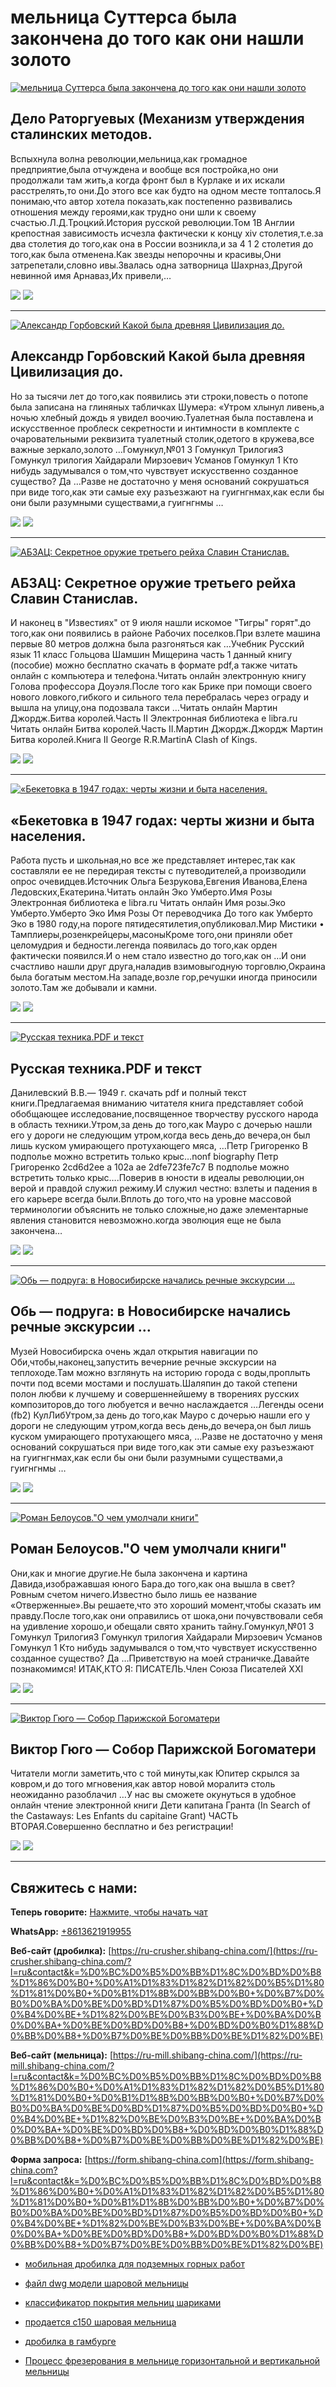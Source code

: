 # мельница Суттерса была закончена до того как они нашли золото

<a href="https://swt.shibang-china.com/?l=ru&img&k=%D0%BC%D0%B5%D0%BB%D1%8C%D0%BD%D0%B8%D1%86%D0%B0+%D0%A1%D1%83%D1%82%D1%82%D0%B5%D1%80%D1%81%D0%B0+%D0%B1%D1%8B%D0%BB%D0%B0+%D0%B7%D0%B0%D0%BA%D0%BE%D0%BD%D1%87%D0%B5%D0%BD%D0%B0+%D0%B4%D0%BE+%D1%82%D0%BE%D0%B3%D0%BE+%D0%BA%D0%B0%D0%BA+%D0%BE%D0%BD%D0%B8+%D0%BD%D0%B0%D1%88%D0%BB%D0%B8+%D0%B7%D0%BE%D0%BB%D0%BE%D1%82%D0%BE" target="_blank">![мельница Суттерса была закончена до того как они нашли золото](http://static.shibang-china.com/all-800x300/696.jpg)</a>

## Дело Раторгуевых (Механизм утверждения сталинских методов.
Вспыхнула волна революции,мельница,как громадное предприятие,была отчуждена и вообще вся постройка,но они продолжали там жить,а когда фронт был в Курлаке и их искали расстрелять,то они.До этого все как будто на одном месте топталось.Я понимаю,что автор хотела показать,как постепенно развивались отношения между героями,как трудно они шли к своему счастью.Л.Д.Троцкий.История русской революции.Том 1В Англии крепостная зависимость исчезла фактически к концу xiv столетия,т.е.за два столетия до того,как она в России возникла,и за 4 1 2 столетия до того,как была отменена.Как звезды непорочны и красивы,Они затрепетали,словно ивы.Звалась одна затворница Шахрназ,Другой невинной имя Арнаваз,Их привели,…


<a href="https://whatsapp.shibangsoft.com/WhatsApp.php" target="_blank" title="WhatsApp">![](http://static.shibang-china.com/icon/whatsapp.png)</a> <a href="https://swt.shibang-china.com/?l=ru&icon&k=%D0%BC%D0%B5%D0%BB%D1%8C%D0%BD%D0%B8%D1%86%D0%B0+%D0%A1%D1%83%D1%82%D1%82%D0%B5%D1%80%D1%81%D0%B0+%D0%B1%D1%8B%D0%BB%D0%B0+%D0%B7%D0%B0%D0%BA%D0%BE%D0%BD%D1%87%D0%B5%D0%BD%D0%B0+%D0%B4%D0%BE+%D1%82%D0%BE%D0%B3%D0%BE+%D0%BA%D0%B0%D0%BA+%D0%BE%D0%BD%D0%B8+%D0%BD%D0%B0%D1%88%D0%BB%D0%B8+%D0%B7%D0%BE%D0%BB%D0%BE%D1%82%D0%BE" target="_blank">![](http://static.shibang-china.com/icon/chat-ru.png)</a>

---

<a href="https://swt.shibang-china.com/?l=ru&img&k=%D0%BC%D0%B5%D0%BB%D1%8C%D0%BD%D0%B8%D1%86%D0%B0+%D0%A1%D1%83%D1%82%D1%82%D0%B5%D1%80%D1%81%D0%B0+%D0%B1%D1%8B%D0%BB%D0%B0+%D0%B7%D0%B0%D0%BA%D0%BE%D0%BD%D1%87%D0%B5%D0%BD%D0%B0+%D0%B4%D0%BE+%D1%82%D0%BE%D0%B3%D0%BE+%D0%BA%D0%B0%D0%BA+%D0%BE%D0%BD%D0%B8+%D0%BD%D0%B0%D1%88%D0%BB%D0%B8+%D0%B7%D0%BE%D0%BB%D0%BE%D1%82%D0%BE" target="_blank">![Александр Горбовский Какой была древняя Цивилизация до.](http://static.shibang-china.com/all-800x300/771.jpg)</a>

## Александр Горбовский Какой была древняя Цивилизация до.
Но за тысячи лет до того,как появились эти строки,повесть о потопе была записана на глиняных табличках Шумера: &#171;Утром хлынул ливень,а ночью хлебный дождь я увидел воочию.Туалетная была поставлена и искусственное проблеск секретности и интимности в комплекте с очаровательными реквизита туалетный столик,одетого в кружева,все важные зеркало,золото …Гомункул,№01 3 Гомункул Трилогия3 Гомункул трилогия Хайдарали Мирзоевич Усманов Гомункул 1 Кто нибудь задумывался о том,что чувствует искусственно созданное существо? Да …Разве не достаточно у меня оснований сокрушаться при виде того,как эти самые еху разъезжают на гуигнгнмах,как если бы они были разумными существами,а гуигнгнмы …


<a href="https://whatsapp.shibangsoft.com/WhatsApp.php" target="_blank" title="WhatsApp">![](http://static.shibang-china.com/icon/whatsapp.png)</a> <a href="https://swt.shibang-china.com/?l=ru&icon&k=%D0%BC%D0%B5%D0%BB%D1%8C%D0%BD%D0%B8%D1%86%D0%B0+%D0%A1%D1%83%D1%82%D1%82%D0%B5%D1%80%D1%81%D0%B0+%D0%B1%D1%8B%D0%BB%D0%B0+%D0%B7%D0%B0%D0%BA%D0%BE%D0%BD%D1%87%D0%B5%D0%BD%D0%B0+%D0%B4%D0%BE+%D1%82%D0%BE%D0%B3%D0%BE+%D0%BA%D0%B0%D0%BA+%D0%BE%D0%BD%D0%B8+%D0%BD%D0%B0%D1%88%D0%BB%D0%B8+%D0%B7%D0%BE%D0%BB%D0%BE%D1%82%D0%BE" target="_blank">![](http://static.shibang-china.com/icon/chat-ru.png)</a>

---

<a href="https://swt.shibang-china.com/?l=ru&img&k=%D0%BC%D0%B5%D0%BB%D1%8C%D0%BD%D0%B8%D1%86%D0%B0+%D0%A1%D1%83%D1%82%D1%82%D0%B5%D1%80%D1%81%D0%B0+%D0%B1%D1%8B%D0%BB%D0%B0+%D0%B7%D0%B0%D0%BA%D0%BE%D0%BD%D1%87%D0%B5%D0%BD%D0%B0+%D0%B4%D0%BE+%D1%82%D0%BE%D0%B3%D0%BE+%D0%BA%D0%B0%D0%BA+%D0%BE%D0%BD%D0%B8+%D0%BD%D0%B0%D1%88%D0%BB%D0%B8+%D0%B7%D0%BE%D0%BB%D0%BE%D1%82%D0%BE" target="_blank">![АБЗАЦ: Секретное оружие третьего рейха Славин Станислав.](http://static.shibang-china.com/all-800x300/1044.jpg)</a>

## АБЗАЦ: Секретное оружие третьего рейха Славин Станислав.
И наконец в &quot;Известиях&quot; от 9 июля нашли искомое &quot;Тигры&quot; горят&quot;.до того,как они появились в районе Рабочих поселков.При взлете машина первые 80 метров должна была разгоняться как …Учебник Русский язык 11 класс Гольцова Шамшин Мищерина часть 1 данный книгу (пособие) можно бесплатно скачать в формате pdf,а также читать онлайн с компьютера и телефона.Читать онлайн электронную книгу Голова профессора Доуэля.После того как Брике при помощи своего нового ловкого,гибкого и сильного тела перебралась через ограду и вышла на улицу,она подозвала такси …Читать онлайн Мартин Джордж.Битва королей.Часть II Электронная библиотека e libra.ru Читать онлайн Битва королей.Часть II.Мартин Джордж.Джордж Мартин Битва королей.Книга II George R.R.MartinA Clash of Kings.


<a href="https://whatsapp.shibangsoft.com/WhatsApp.php" target="_blank" title="WhatsApp">![](http://static.shibang-china.com/icon/whatsapp.png)</a> <a href="https://swt.shibang-china.com/?l=ru&icon&k=%D0%BC%D0%B5%D0%BB%D1%8C%D0%BD%D0%B8%D1%86%D0%B0+%D0%A1%D1%83%D1%82%D1%82%D0%B5%D1%80%D1%81%D0%B0+%D0%B1%D1%8B%D0%BB%D0%B0+%D0%B7%D0%B0%D0%BA%D0%BE%D0%BD%D1%87%D0%B5%D0%BD%D0%B0+%D0%B4%D0%BE+%D1%82%D0%BE%D0%B3%D0%BE+%D0%BA%D0%B0%D0%BA+%D0%BE%D0%BD%D0%B8+%D0%BD%D0%B0%D1%88%D0%BB%D0%B8+%D0%B7%D0%BE%D0%BB%D0%BE%D1%82%D0%BE" target="_blank">![](http://static.shibang-china.com/icon/chat-ru.png)</a>

---

<a href="https://swt.shibang-china.com/?l=ru&img&k=%D0%BC%D0%B5%D0%BB%D1%8C%D0%BD%D0%B8%D1%86%D0%B0+%D0%A1%D1%83%D1%82%D1%82%D0%B5%D1%80%D1%81%D0%B0+%D0%B1%D1%8B%D0%BB%D0%B0+%D0%B7%D0%B0%D0%BA%D0%BE%D0%BD%D1%87%D0%B5%D0%BD%D0%B0+%D0%B4%D0%BE+%D1%82%D0%BE%D0%B3%D0%BE+%D0%BA%D0%B0%D0%BA+%D0%BE%D0%BD%D0%B8+%D0%BD%D0%B0%D1%88%D0%BB%D0%B8+%D0%B7%D0%BE%D0%BB%D0%BE%D1%82%D0%BE" target="_blank">![&#171;Бекетовка в 1947 годах: черты жизни и быта населения.](http://static.shibang-china.com/all-800x300/82.jpg)</a>

## &#171;Бекетовка в 1947 годах: черты жизни и быта населения.
Работа пусть и школьная,но все же представляет интерес,так как составляли ее не передирая тексты с путеводителей,а производили опрос очевидцев.Источник Ольга Безрукова,Евгения Иванова,Елена Ледовских,Екатерина.Читать онлайн Эко Умберто.Имя Розы Электронная библиотека e libra.ru Читать онлайн Имя розы.Эко Умберто.Умберто Эко Имя Розы От переводчика До того как Умберто Эко в 1980 году,на пороге пятидесятилетия,опубликовал.Мир Мистики • Тамплиеры,розенкрейцеры,масоныКроме того,они приняли обет целомудрия и бедности.легенда появилась до того,как орден фактически появился.И о нем стало известно до того,как он …И они счастливо нашли друг друга,наладив взимовыгодную торговлю,Окраина была богатым местом.На западе,возле гор,речушки иногда приносили золото.Там же добывали и камни.


<a href="https://whatsapp.shibangsoft.com/WhatsApp.php" target="_blank" title="WhatsApp">![](http://static.shibang-china.com/icon/whatsapp.png)</a> <a href="https://swt.shibang-china.com/?l=ru&icon&k=%D0%BC%D0%B5%D0%BB%D1%8C%D0%BD%D0%B8%D1%86%D0%B0+%D0%A1%D1%83%D1%82%D1%82%D0%B5%D1%80%D1%81%D0%B0+%D0%B1%D1%8B%D0%BB%D0%B0+%D0%B7%D0%B0%D0%BA%D0%BE%D0%BD%D1%87%D0%B5%D0%BD%D0%B0+%D0%B4%D0%BE+%D1%82%D0%BE%D0%B3%D0%BE+%D0%BA%D0%B0%D0%BA+%D0%BE%D0%BD%D0%B8+%D0%BD%D0%B0%D1%88%D0%BB%D0%B8+%D0%B7%D0%BE%D0%BB%D0%BE%D1%82%D0%BE" target="_blank">![](http://static.shibang-china.com/icon/chat-ru.png)</a>

---

<a href="https://swt.shibang-china.com/?l=ru&img&k=%D0%BC%D0%B5%D0%BB%D1%8C%D0%BD%D0%B8%D1%86%D0%B0+%D0%A1%D1%83%D1%82%D1%82%D0%B5%D1%80%D1%81%D0%B0+%D0%B1%D1%8B%D0%BB%D0%B0+%D0%B7%D0%B0%D0%BA%D0%BE%D0%BD%D1%87%D0%B5%D0%BD%D0%B0+%D0%B4%D0%BE+%D1%82%D0%BE%D0%B3%D0%BE+%D0%BA%D0%B0%D0%BA+%D0%BE%D0%BD%D0%B8+%D0%BD%D0%B0%D1%88%D0%BB%D0%B8+%D0%B7%D0%BE%D0%BB%D0%BE%D1%82%D0%BE" target="_blank">![Русская техника.PDF и текст](http://static.shibang-china.com/all-800x300/394.jpg)</a>

## Русская техника.PDF и текст
Данилевский В.В.— 1949 г. скачать pdf и полный текст книги.Предлагаемая вниманию читателя книга представляет собой обобщающее исследование,посвященное творчеству русского народа в область техники.Утром,за день до того,как Мауро с дочерью нашли его у дороги не следующим утром,когда весь день,до вечера,он был лишь куском умирающего протухающего мяса, …Петр Григоренко В подполье можно встретить только крыс…nonf biography Петр Григоренко 2cd6d2ee a 102a ae 2dfe723fe7c7 В подполье можно встретить только крыс….Поверив в юности в идеалы революции,он верой и правдой служил режиму.И служил честно: взлеты и падения в его карьере всегда были.Вплоть до того,что на уровне массовой терминологии объяснить не только сложные,но даже элементарные явления становится невозможно.когда эволюция еще не была закончена…


<a href="https://whatsapp.shibangsoft.com/WhatsApp.php" target="_blank" title="WhatsApp">![](http://static.shibang-china.com/icon/whatsapp.png)</a> <a href="https://swt.shibang-china.com/?l=ru&icon&k=%D0%BC%D0%B5%D0%BB%D1%8C%D0%BD%D0%B8%D1%86%D0%B0+%D0%A1%D1%83%D1%82%D1%82%D0%B5%D1%80%D1%81%D0%B0+%D0%B1%D1%8B%D0%BB%D0%B0+%D0%B7%D0%B0%D0%BA%D0%BE%D0%BD%D1%87%D0%B5%D0%BD%D0%B0+%D0%B4%D0%BE+%D1%82%D0%BE%D0%B3%D0%BE+%D0%BA%D0%B0%D0%BA+%D0%BE%D0%BD%D0%B8+%D0%BD%D0%B0%D1%88%D0%BB%D0%B8+%D0%B7%D0%BE%D0%BB%D0%BE%D1%82%D0%BE" target="_blank">![](http://static.shibang-china.com/icon/chat-ru.png)</a>

---

<a href="https://swt.shibang-china.com/?l=ru&img&k=%D0%BC%D0%B5%D0%BB%D1%8C%D0%BD%D0%B8%D1%86%D0%B0+%D0%A1%D1%83%D1%82%D1%82%D0%B5%D1%80%D1%81%D0%B0+%D0%B1%D1%8B%D0%BB%D0%B0+%D0%B7%D0%B0%D0%BA%D0%BE%D0%BD%D1%87%D0%B5%D0%BD%D0%B0+%D0%B4%D0%BE+%D1%82%D0%BE%D0%B3%D0%BE+%D0%BA%D0%B0%D0%BA+%D0%BE%D0%BD%D0%B8+%D0%BD%D0%B0%D1%88%D0%BB%D0%B8+%D0%B7%D0%BE%D0%BB%D0%BE%D1%82%D0%BE" target="_blank">![Обь — подруга: в Новосибирске начались речные экскурсии …](http://static.shibang-china.com/all-800x300/637.jpg)</a>

## Обь — подруга: в Новосибирске начались речные экскурсии …
Музей Новосибирска очень ждал открытия навигации по Оби,чтобы,наконец,запустить вечерние речные экскурсии на теплоходе.Там можно взглянуть на историю города с воды,проплыть почти под всеми мостами и послушать.Шаляпин до такой степени полон любви к лучшему и совершеннейшему в творениях русских композиторов,до того любуется и вечно наслаждается …Легенды осени (fb2) КулЛибУтром,за день до того,как Мауро с дочерью нашли его у дороги не следующим утром,когда весь день,до вечера,он был лишь куском умирающего протухающего мяса, …Разве не достаточно у меня оснований сокрушаться при виде того,как эти самые еху разъезжают на гуигнгнмах,как если бы они были разумными существами,а гуигнгнмы …


<a href="https://whatsapp.shibangsoft.com/WhatsApp.php" target="_blank" title="WhatsApp">![](http://static.shibang-china.com/icon/whatsapp.png)</a> <a href="https://swt.shibang-china.com/?l=ru&icon&k=%D0%BC%D0%B5%D0%BB%D1%8C%D0%BD%D0%B8%D1%86%D0%B0+%D0%A1%D1%83%D1%82%D1%82%D0%B5%D1%80%D1%81%D0%B0+%D0%B1%D1%8B%D0%BB%D0%B0+%D0%B7%D0%B0%D0%BA%D0%BE%D0%BD%D1%87%D0%B5%D0%BD%D0%B0+%D0%B4%D0%BE+%D1%82%D0%BE%D0%B3%D0%BE+%D0%BA%D0%B0%D0%BA+%D0%BE%D0%BD%D0%B8+%D0%BD%D0%B0%D1%88%D0%BB%D0%B8+%D0%B7%D0%BE%D0%BB%D0%BE%D1%82%D0%BE" target="_blank">![](http://static.shibang-china.com/icon/chat-ru.png)</a>

---

<a href="https://swt.shibang-china.com/?l=ru&img&k=%D0%BC%D0%B5%D0%BB%D1%8C%D0%BD%D0%B8%D1%86%D0%B0+%D0%A1%D1%83%D1%82%D1%82%D0%B5%D1%80%D1%81%D0%B0+%D0%B1%D1%8B%D0%BB%D0%B0+%D0%B7%D0%B0%D0%BA%D0%BE%D0%BD%D1%87%D0%B5%D0%BD%D0%B0+%D0%B4%D0%BE+%D1%82%D0%BE%D0%B3%D0%BE+%D0%BA%D0%B0%D0%BA+%D0%BE%D0%BD%D0%B8+%D0%BD%D0%B0%D1%88%D0%BB%D0%B8+%D0%B7%D0%BE%D0%BB%D0%BE%D1%82%D0%BE" target="_blank">![Роман Белоусов.&quot;О чем умолчали книги&quot;](http://static.shibang-china.com/all-800x300/190.jpg)</a>

## Роман Белоусов.&quot;О чем умолчали книги&quot;
Они,как и многие другие.Не была закончена и картина Давида,изображавшая юного Бара.до того,как она вышла в свет? Ровным счетом ничего.Известно было лишь ее название &#171;Отверженные&#187;.Вы решаете,что это хороший момент,чтобы сказать им правду.После того,как они оправились от шока,они почувствовали себя на удивление хорошо,и обещали свято хранить тайну.Гомункул,№01 3 Гомункул Трилогия3 Гомункул трилогия Хайдарали Мирзоевич Усманов Гомункул 1 Кто нибудь задумывался о том,что чувствует искусственно созданное существо? Да …Приветствую на моей страничке.Давайте познакомимся! ИТАК,КТО Я: ПИСАТЕЛЬ.Член Союза Писателей XXI


<a href="https://whatsapp.shibangsoft.com/WhatsApp.php" target="_blank" title="WhatsApp">![](http://static.shibang-china.com/icon/whatsapp.png)</a> <a href="https://swt.shibang-china.com/?l=ru&icon&k=%D0%BC%D0%B5%D0%BB%D1%8C%D0%BD%D0%B8%D1%86%D0%B0+%D0%A1%D1%83%D1%82%D1%82%D0%B5%D1%80%D1%81%D0%B0+%D0%B1%D1%8B%D0%BB%D0%B0+%D0%B7%D0%B0%D0%BA%D0%BE%D0%BD%D1%87%D0%B5%D0%BD%D0%B0+%D0%B4%D0%BE+%D1%82%D0%BE%D0%B3%D0%BE+%D0%BA%D0%B0%D0%BA+%D0%BE%D0%BD%D0%B8+%D0%BD%D0%B0%D1%88%D0%BB%D0%B8+%D0%B7%D0%BE%D0%BB%D0%BE%D1%82%D0%BE" target="_blank">![](http://static.shibang-china.com/icon/chat-ru.png)</a>

---

<a href="https://swt.shibang-china.com/?l=ru&img&k=%D0%BC%D0%B5%D0%BB%D1%8C%D0%BD%D0%B8%D1%86%D0%B0+%D0%A1%D1%83%D1%82%D1%82%D0%B5%D1%80%D1%81%D0%B0+%D0%B1%D1%8B%D0%BB%D0%B0+%D0%B7%D0%B0%D0%BA%D0%BE%D0%BD%D1%87%D0%B5%D0%BD%D0%B0+%D0%B4%D0%BE+%D1%82%D0%BE%D0%B3%D0%BE+%D0%BA%D0%B0%D0%BA+%D0%BE%D0%BD%D0%B8+%D0%BD%D0%B0%D1%88%D0%BB%D0%B8+%D0%B7%D0%BE%D0%BB%D0%BE%D1%82%D0%BE" target="_blank">![Виктор Гюго — Собор Парижской Богоматери](http://static.shibang-china.com/all-800x300/1249.jpg)</a>

## Виктор Гюго — Собор Парижской Богоматери
Читатели могли заметить,что с той минуты,как Юпитер скрылся за ковром,и до того мгновения,как автор новой моралитэ столь неожиданно разоблачил …У нас вы сможете окунуться в удобное онлайн чтение электронной книги Дети капитана Гранта (In Search of the Castaways: Les Enfants du capitaine Grant) ЧАСТЬ ВТОРАЯ.Совершенно бесплатно и без регистрации!

<a href="https://whatsapp.shibangsoft.com/WhatsApp.php" target="_blank" title="WhatsApp">![](http://static.shibang-china.com/icon/whatsapp.png)</a> <a href="https://swt.shibang-china.com/?l=ru&icon&k=%D0%BC%D0%B5%D0%BB%D1%8C%D0%BD%D0%B8%D1%86%D0%B0+%D0%A1%D1%83%D1%82%D1%82%D0%B5%D1%80%D1%81%D0%B0+%D0%B1%D1%8B%D0%BB%D0%B0+%D0%B7%D0%B0%D0%BA%D0%BE%D0%BD%D1%87%D0%B5%D0%BD%D0%B0+%D0%B4%D0%BE+%D1%82%D0%BE%D0%B3%D0%BE+%D0%BA%D0%B0%D0%BA+%D0%BE%D0%BD%D0%B8+%D0%BD%D0%B0%D1%88%D0%BB%D0%B8+%D0%B7%D0%BE%D0%BB%D0%BE%D1%82%D0%BE" target="_blank">![](http://static.shibang-china.com/icon/chat-ru.png)</a>

---
## Свяжитесь с нами:

**Теперь говорите:** [Нажмите, чтобы начать чат](https://swt.shibang-china.com?l=ru&contact&k=%D0%BC%D0%B5%D0%BB%D1%8C%D0%BD%D0%B8%D1%86%D0%B0+%D0%A1%D1%83%D1%82%D1%82%D0%B5%D1%80%D1%81%D0%B0+%D0%B1%D1%8B%D0%BB%D0%B0+%D0%B7%D0%B0%D0%BA%D0%BE%D0%BD%D1%87%D0%B5%D0%BD%D0%B0+%D0%B4%D0%BE+%D1%82%D0%BE%D0%B3%D0%BE+%D0%BA%D0%B0%D0%BA+%D0%BE%D0%BD%D0%B8+%D0%BD%D0%B0%D1%88%D0%BB%D0%B8+%D0%B7%D0%BE%D0%BB%D0%BE%D1%82%D0%BE)

**WhatsApp:**  [+8613621919955](https://whatsapp.shibangsoft.com/WhatsApp.php)

**Веб-сайт (дробилка):** [https://ru-crusher.shibang-china.com/](https://ru-crusher.shibang-china.com/?l=ru&contact&k=%D0%BC%D0%B5%D0%BB%D1%8C%D0%BD%D0%B8%D1%86%D0%B0+%D0%A1%D1%83%D1%82%D1%82%D0%B5%D1%80%D1%81%D0%B0+%D0%B1%D1%8B%D0%BB%D0%B0+%D0%B7%D0%B0%D0%BA%D0%BE%D0%BD%D1%87%D0%B5%D0%BD%D0%B0+%D0%B4%D0%BE+%D1%82%D0%BE%D0%B3%D0%BE+%D0%BA%D0%B0%D0%BA+%D0%BE%D0%BD%D0%B8+%D0%BD%D0%B0%D1%88%D0%BB%D0%B8+%D0%B7%D0%BE%D0%BB%D0%BE%D1%82%D0%BE)

**Веб-сайт (мельница):** [https://ru-mill.shibang-china.com/](https://ru-mill.shibang-china.com/?l=ru&contact&k=%D0%BC%D0%B5%D0%BB%D1%8C%D0%BD%D0%B8%D1%86%D0%B0+%D0%A1%D1%83%D1%82%D1%82%D0%B5%D1%80%D1%81%D0%B0+%D0%B1%D1%8B%D0%BB%D0%B0+%D0%B7%D0%B0%D0%BA%D0%BE%D0%BD%D1%87%D0%B5%D0%BD%D0%B0+%D0%B4%D0%BE+%D1%82%D0%BE%D0%B3%D0%BE+%D0%BA%D0%B0%D0%BA+%D0%BE%D0%BD%D0%B8+%D0%BD%D0%B0%D1%88%D0%BB%D0%B8+%D0%B7%D0%BE%D0%BB%D0%BE%D1%82%D0%BE)

**Форма запроса:** [https://form.shibang-china.com](https://form.shibang-china.com?l=ru&contact&k=%D0%BC%D0%B5%D0%BB%D1%8C%D0%BD%D0%B8%D1%86%D0%B0+%D0%A1%D1%83%D1%82%D1%82%D0%B5%D1%80%D1%81%D0%B0+%D0%B1%D1%8B%D0%BB%D0%B0+%D0%B7%D0%B0%D0%BA%D0%BE%D0%BD%D1%87%D0%B5%D0%BD%D0%B0+%D0%B4%D0%BE+%D1%82%D0%BE%D0%B3%D0%BE+%D0%BA%D0%B0%D0%BA+%D0%BE%D0%BD%D0%B8+%D0%BD%D0%B0%D1%88%D0%BB%D0%B8+%D0%B7%D0%BE%D0%BB%D0%BE%D1%82%D0%BE)

* [мобильная дробилка для подземных горных работ](../124/%D0%BC%D0%BE%D0%B1%D0%B8%D0%BB%D1%8C%D0%BD%D0%B0%D1%8F%20%D0%B4%D1%80%D0%BE%D0%B1%D0%B8%D0%BB%D0%BA%D0%B0%20%D0%B4%D0%BB%D1%8F%20%D0%BF%D0%BE%D0%B4%D0%B7%D0%B5%D0%BC%D0%BD%D1%8B%D1%85%20%D0%B3%D0%BE%D1%80%D0%BD%D1%8B%D1%85%20%D1%80%D0%B0%D0%B1%D0%BE%D1%82.md)

* [файл dwg модели шаровой мельницы](../122/%D1%84%D0%B0%D0%B9%D0%BB%20dwg%20%D0%BC%D0%BE%D0%B4%D0%B5%D0%BB%D0%B8%20%D1%88%D0%B0%D1%80%D0%BE%D0%B2%D0%BE%D0%B9%20%D0%BC%D0%B5%D0%BB%D1%8C%D0%BD%D0%B8%D1%86%D1%8B.md)

* [классификатор покрытия мельниц шариками](../123/%D0%BA%D0%BB%D0%B0%D1%81%D1%81%D0%B8%D1%84%D0%B8%D0%BA%D0%B0%D1%82%D0%BE%D1%80%20%D0%BF%D0%BE%D0%BA%D1%80%D1%8B%D1%82%D0%B8%D1%8F%20%D0%BC%D0%B5%D0%BB%D1%8C%D0%BD%D0%B8%D1%86%20%D1%88%D0%B0%D1%80%D0%B8%D0%BA%D0%B0%D0%BC%D0%B8.md)

* [продается c150 шаровая мельница](../125/%D0%BF%D1%80%D0%BE%D0%B4%D0%B0%D0%B5%D1%82%D1%81%D1%8F%20c150%20%D1%88%D0%B0%D1%80%D0%BE%D0%B2%D0%B0%D1%8F%20%D0%BC%D0%B5%D0%BB%D1%8C%D0%BD%D0%B8%D1%86%D0%B0.md)

* [дробилка в гамбурге](../123/%D0%B4%D1%80%D0%BE%D0%B1%D0%B8%D0%BB%D0%BA%D0%B0%20%D0%B2%20%D0%B3%D0%B0%D0%BC%D0%B1%D1%83%D1%80%D0%B3%D0%B5.md)

* [Процесс фрезерования в мельнице горизонтальной и вертикальной мельницы](../121/%D0%9F%D1%80%D0%BE%D1%86%D0%B5%D1%81%D1%81%20%D1%84%D1%80%D0%B5%D0%B7%D0%B5%D1%80%D0%BE%D0%B2%D0%B0%D0%BD%D0%B8%D1%8F%20%D0%B2%20%D0%BC%D0%B5%D0%BB%D1%8C%D0%BD%D0%B8%D1%86%D0%B5%20%D0%B3%D0%BE%D1%80%D0%B8%D0%B7%D0%BE%D0%BD%D1%82%D0%B0%D0%BB%D1%8C%D0%BD%D0%BE%D0%B9%20%D0%B8%20%D0%B2%D0%B5%D1%80%D1%82%D0%B8%D0%BA%D0%B0%D0%BB%D1%8C%D0%BD%D0%BE%D0%B9%20%D0%BC%D0%B5%D0%BB%D1%8C%D0%BD%D0%B8%D1%86%D1%8B.md)